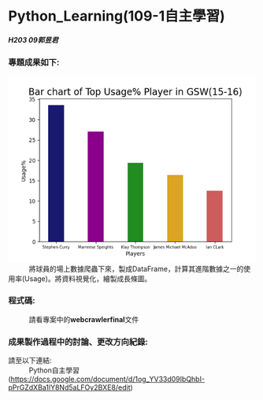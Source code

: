 # Python_Learning(109-1自主學習)
##### H203 09郭昱君
### 專題成果如下:
![image](https://github.com/irene951/Python_Learning/blob/main/Figure.png)  
　　　將球員的場上數據爬蟲下來，製成DataFrame，計算其進階數據之一的使用率(Usage)。將資料視覺化，繪製成長條圖。
### 程式碼:
　　　請看專案中的**webcrawlerfinal**文件
### 成果製作過程中的討論、更改方向紀錄:
請至以下連結:  
　　　Python自主學習(https://docs.google.com/document/d/1og_YV33d09IbQhbI-pPrGZdXBa1lY8Nd5aLFOy2BXE8/edit)
